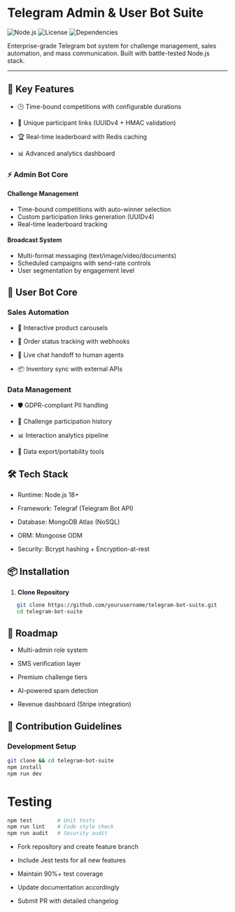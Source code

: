 # Telegram Admin & User Bot Suite 

![Node.js](https://img.shields.io/badge/Node.js-18%2B-green) 
![License](https://img.shields.io/badge/License-MIT-blue) 
![Dependencies](https://img.shields.io/badge/dependencies-telegraf%20|%20mongodb%20|%20mongoose-orange)

Enterprise-grade Telegram bot system for challenge management, sales automation, and mass communication. Built with battle-tested Node.js stack.

---

## 🚀 Key Features
+ 🕒 Time-bound competitions with configurable durations

+ 🔗 Unique participant links (UUIDv4 + HMAC validation)

+ 🏆 Real-time leaderboard with Redis caching

+ 📊 Advanced analytics dashboard
### ⚡ Admin Bot Core

#### Challenge Management
- Time-bound competitions with auto-winner selection
- Custom participation links generation (UUIDv4)
- Real-time leaderboard tracking

#### Broadcast System
- Multi-format messaging (text/image/video/documents)
- Scheduled campaigns with send-rate controls
- User segmentation by engagement level
## 👤 User Bot Core
### Sales Automation
+ 🛒 Interactive product carousels

+ 🔄 Order status tracking with webhooks

+ 💬 Live chat handoff to human agents

+ 📦 Inventory sync with external APIs

### Data Management
+ 🛡️ GDPR-compliant PII handling

+ 📆 Challenge participation history

+ 📊 Interaction analytics pipeline

+ 🔄 Data export/portability tools

## 🛠 Tech Stack
+ Runtime: Node.js 18+

+ Framework: Telegraf (Telegram Bot API)

+ Database: MongoDB Atlas (NoSQL)

+ ORM: Mongoose ODM

+ Security: Bcrypt hashing + Encryption-at-rest

## 📦 Installation

1. **Clone Repository**
```bash
   git clone https://github.com/yourusername/telegram-bot-suite.git
   cd telegram-bot-suite
 ```
## 🌟 Roadmap
+ Multi-admin role system

+ SMS verification layer

+ Premium challenge tiers

+ AI-powered spam detection

+ Revenue dashboard (Stripe integration)

## 🤝 Contribution Guidelines
### Development Setup
```bash
git clone && cd telegram-bot-suite
npm install
npm run dev
```
# Testing
```bash
npm test        # Unit tests
npm run lint    # Code style check
npm run audit   # Security audit
```
+ Fork repository and create feature branch
+ Include Jest tests for all new features

+ Maintain 90%+ test coverage

+ Update documentation accordingly

+ Submit PR with detailed changelog
